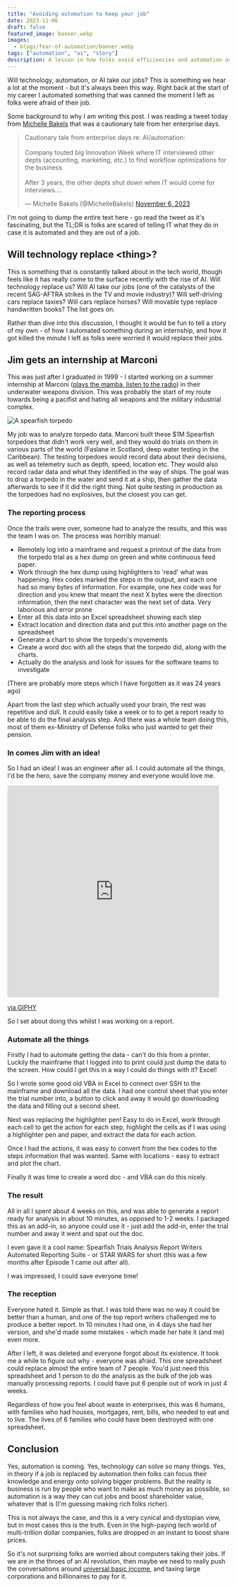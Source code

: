 ```yaml
---
title: "Avoiding automation to keep your job"
date: 2023-11-06
draft: false
featured_image: banner.webp
images: 
  - blogs/fear-of-automation/banner.webp
tags: ["automation", "ai", "story"]
description: A lesson in how folks avoid efficiencies and automation as they are afraid of losing their jobs
---
```


Will technology, automation, or AI take our jobs? This is something we hear a lot at the moment - but it's always been this way. Right back at the start of my career I automated something that was canned the moment I left as folks were afraid of their job.

Some background to why I am writing this post. I was reading a tweet today from [Michelle Bakels](https://twitter.com/MichelleBakels) that was a cautionary tale from her enterprise days.

<blockquote class="twitter-tweet"><p lang="en" dir="ltr">Cautionary tale from enterprise days re: AI/automation:<br><br>Company touted big Innovation Week where IT interviewed other depts (accounting, marketing, etc.) to find workflow optimizations for the business.<br><br>After 3 years, the other depts shut down when IT would come for interviews.…</p>&mdash; Michelle Bakels (@MichelleBakels) <a href="https://twitter.com/MichelleBakels/status/1721597776893489190?ref_src=twsrc%5Etfw">November 6, 2023</a></blockquote> <script async src="https://platform.twitter.com/widgets.js" charset="utf-8"></script>

I'm not going to dump the entire text here - go read the tweet as it's fascinating, but the TL;DR is folks are scared of telling IT what they do in case it is automated and they are out of a job.

## Will technology replace \<thing\>?

This is something that is constantly talked about in the tech world, though feels like it has really come to the surface recently with the rise of AI. Will technology replace us? Will AI take our jobs (one of the catalysts of the recent SAG-AFTRA strikes in the TV and movie industry)? Will self-driving cars replace taxies? Will cars replace horses? Will movable type replace handwritten books? The list goes on.

Rather than dive into this discussion, I thought it would be fun to tell a story of my own - of how I automated something during an internship, and how it got killed the minute I left as folks were worried it would replace their jobs.

## Jim gets an internship at Marconi

This was just after I graduated in 1999 - I started working on a summer internship at Marconi ([plays the mamba, listen to the radio](https://youtu.be/K1b8AhIsSYQ?si=i5wCmF8Y2Vbin0cn)) in their underwater weapons division. This was probably the start of my route towards being a pacifist and hating all weapons and the military industrial complex.

![A spearfish torpedo](spearfish-torpedo.webp)

My job was to analyze torpedo data. Marconi built these $1M Spearfish torpedoes that didn't work very well, and they would do trials on them in various parts of the world (Faslane in Scotland, deep water testing in the Caribbean). The testing torpedoes would record data about their decisions, as well as telemetry such as depth, speed, location etc. They would also record radar data and what they identified in the way of ships. The goal was to drop a torpedo in the water and send it at a ship, then gather the data afterwards to see if it did the right thing. Not quite testing in production as the torpedoes had no explosives, but the closest you can get.

### The reporting process

Once the trails were over, someone had to analyze the results, and this was the team I was on. The process was horribly manual:

- Remotely log into a mainframe and request a printout of the data from the torpedo trial as a hex dump on green and white continuous feed paper.
- Work through the hex dump using highlighters to 'read' what was happening. Hex codes marked the steps in the output, and each one had so many bytes of information. For example, one hex code was for direction and you knew that meant the next X bytes were the direction information, then the next character was the next set of data. Very laborious and error prone
- Enter all this data into an Excel spreadsheet showing each step
- Extract location and direction data and put this into another page on the spreadsheet
- Generate a chart to show the torpedo's movements
- Create a word doc with all the steps that the torpedo did, along with the charts.
- Actually do the analysis and look for issues for the software teams to investigate

(There are probably more steps which I have forgotten as it was 24 years ago)

Apart from the last step which actually used your brain, the rest was repetitive and dull. It could easily take a week or to to get a report ready to be able to do the final analysis step. And there was a whole team doing this, most of them ex-Ministry of Defense folks who just wanted to get their pension.

### In comes Jim with an idea!

So I had an idea! I was an engineer after all. I could automate all the things, I'd be the hero, save the company money and everyone would love me.

<iframe src="https://giphy.com/embed/PoHTJgxBHCCJ2zCbvf" width="480" height="480" frameBorder="0" class="giphy-embed" allowFullScreen></iframe><p><a href="https://giphy.com/gifs/outlander-season-4-starz-PoHTJgxBHCCJ2zCbvf">via GIPHY</a></p>

So I set about doing this whilst I was working on a report.

### Automate all the things

Firstly I had to automate getting the data - can't do this from a printer. Luckily the mainframe that I logged into to print could just dump the data to the screen. How could I get this in a way I could do things with it? Excel!

So I wrote some good old VBA in Excel to connect over SSH to the mainframe and download all the data. I had one control sheet that you enter the trial number into, a button to click and away it would go downloading the data and filling out a second sheet.

Next was replacing the highlighter pen! Easy to do in Excel, work through each cell to get the action for each step, highlight the cells as if I was using a highlighter pen and paper, and extract the data for each action.

Once I had the actions, it was easy to convert from the hex codes to the steps information that was wanted. Same with locations - easy to extract and plot the chart.

Finally it was time to create a word doc - and VBA can do this nicely.

### The result

All in all I spent about 4 weeks on this, and was able to generate a report ready for analysis in about 10 minutes, as opposed to 1-2 weeks. I packaged this as an add-in, so anyone could use it - just add the add-in, enter the trial number and away it went and spat out the doc.

I even gave it a cool name: Spearfish Trials Analysis Report Writers Automated Reporting Suite - or STAR WARS for short (this was a few months after Episode 1 came out after all).

I was impressed, I could save everyone time!

### The reception

Everyone hated it. Simple as that. I was told there was no way it could be better than a human, and one of the top report writers challenged me to produce a better report. In 10 minutes I had one, in 4 days she had her version, and she'd made some mistakes - which made her hate it (and me) even more.

After I left, it was deleted and everyone forgot about its existence. It took me a while to figure out why - everyone was afraid. This one spreadsheet could replace almost the entire team of 7 people. You'd just need this spreadsheet and 1 person to do the analysis as the bulk of the job was manually processing reports. I could have put 6 people out of work in just 4 weeks.

Regardless of how you feel about waste in enterprises, this was 6 humans, with families who had houses, mortgages, rent, bills, who needed to eat and to live. The lives of 6 families who could have been destroyed with one spreadsheet.

## Conclusion

Yes, automation is coming. Yes, technology can solve so many things. Yes, in theory if a job is replaced by automation then folks can focus their knowledge and energy onto solving bigger problems. But the reality is business is run by people who want to make as much money as possible, so automation is a way they can cut jobs and boost shareholder value, whatever that is (I'm guessing making rich folks richer).

This is not always the case, and this is a very cynical and dystopian view, but in most cases this is the truth. Even in the high-paying tech world of multi-trillion dollar companies, folks are dropped in an instant to boost share prices.

So it's not surprising folks are worried about computers taking their jobs. If we are in the throes of an AI revolution, then maybe we need to really push the conversations around [universal basic income](https://en.wikipedia.org/wiki/Universal_basic_income), and taxing large corporations and billionaires to pay for it.

